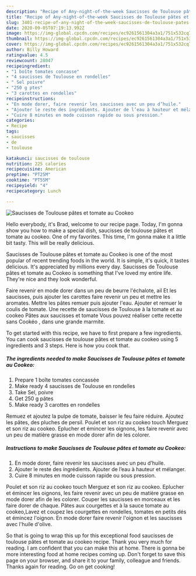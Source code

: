 ```yaml
---
description: "Recipe of Any-night-of-the-week Saucisses de Toulouse pâtes et tomate au Cookeo"
title: "Recipe of Any-night-of-the-week Saucisses de Toulouse pâtes et tomate au Cookeo"
slug: 3401-recipe-of-any-night-of-the-week-saucisses-de-toulouse-pates-et-tomate-au-cookeo
date: 2020-09-05T07:19:13.992Z
image: https://img-global.cpcdn.com/recipes/ec9261561304a3a1/751x532cq70/saucisses-de-toulouse-pates-et-tomate-au-cookeo-photo-principale-de-la-recette.jpg
thumbnail: https://img-global.cpcdn.com/recipes/ec9261561304a3a1/751x532cq70/saucisses-de-toulouse-pates-et-tomate-au-cookeo-photo-principale-de-la-recette.jpg
cover: https://img-global.cpcdn.com/recipes/ec9261561304a3a1/751x532cq70/saucisses-de-toulouse-pates-et-tomate-au-cookeo-photo-principale-de-la-recette.jpg
author: Billy Howard
ratingvalue: 4.5
reviewcount: 28047
recipeingredient:
- "1 boîte tomates concasse"
- "4 saucisses de Toulouse en rondelles"
- " Sel poivre"
- "250 g ptes"
- "3 carottes en rondelles"
recipeinstructions:
- "En mode dorer, faire revenir les saucisses avec un peu d’huile."
- "Ajouter le reste des ingrédients. Ajouter de l’eau à hauteur et mélanger."
- "Cuire 8 minutes en mode cuisson rapide ou sous pression."
categories:
- Recipe
tags:
- saucisses
- de
- toulouse

katakunci: saucisses de toulouse 
nutrition: 225 calories
recipecuisine: American
preptime: "PT25M"
cooktime: "PT55M"
recipeyield: "4"
recipecategory: Lunch

---
```



![Saucisses de Toulouse pâtes et tomate au Cookeo](https://img-global.cpcdn.com/recipes/ec9261561304a3a1/751x532cq70/saucisses-de-toulouse-pates-et-tomate-au-cookeo-photo-principale-de-la-recette.jpg)

Hello everybody, it's Brad, welcome to our recipe page. Today, I'm gonna show you how to make a special dish, saucisses de toulouse pâtes et tomate au cookeo. One of my favorites. This time, I'm gonna make it a little bit tasty. This will be really delicious.

Saucisses de Toulouse pâtes et tomate au Cookeo is one of the most popular of recent trending foods in the world. It is simple, it's quick, it tastes delicious. It's appreciated by millions every day. Saucisses de Toulouse pâtes et tomate au Cookeo is something that I've loved my entire life. They're nice and they look wonderful.

Faire revenir en mode dorer dans un peu de beurre l&#39;échalote, ail Et les saucisses, puis ajouter les carottes faire revenir un peu et mettre les aromates. Mettre les pâtes remuer puis ajouter l&#39;eau. Ajouter et remuer le coulis de tomate. Une recette de saucisses de Toulouse à la tomate et au cookeo Pâtes aux saucisses et tomate Vous pouvez réaliser cette recette sans Cookéo , dans une grande marmite.


To get started with this recipe, we have to first prepare a few ingredients. You can cook saucisses de toulouse pâtes et tomate au cookeo using 5 ingredients and 3 steps. Here is how you cook that.

<!--inarticleads1-->

##### The ingredients needed to make Saucisses de Toulouse pâtes et tomate au Cookeo:

1. Prepare 1 boîte tomates concassée
1. Make ready 4 saucisses de Toulouse en rondelles
1. Take  Sel, poivre
1. Get 250 g pâtes
1. Make ready 3 carottes en rondelles


Remuez et ajoutez la pulpe de tomate, baisser le feu faire réduire. Ajoutez les pâtes, des pluches de persil. Poulet et son riz au cookeo touch Merguez et son riz au cookeo. Eplucher et émincer les oignons, les faire revenir avec un peu de matière grasse en mode dorer afin de les colorer. 

<!--inarticleads2-->

##### Instructions to make Saucisses de Toulouse pâtes et tomate au Cookeo:

1. En mode dorer, faire revenir les saucisses avec un peu d’huile.
1. Ajouter le reste des ingrédients. Ajouter de l’eau à hauteur et mélanger.
1. Cuire 8 minutes en mode cuisson rapide ou sous pression.


Poulet et son riz au cookeo touch Merguez et son riz au cookeo. Eplucher et émincer les oignons, les faire revenir avec un peu de matière grasse en mode dorer afin de les colorer. Couper les saucisses en morceaux et les faire dorer de chaque. Pâtes aux courgettes et à la sauce tomate au cookeo,Lavez et coupez les courgettes en rondelles, tomates en petits dés et émincez l&#39;oignon. En mode dorer faire revenir l&#39;oignon et les saucisses avec l&#39;huile d&#39;olive. 

So that is going to wrap this up for this exceptional food saucisses de toulouse pâtes et tomate au cookeo recipe. Thank you very much for reading. I am confident that you can make this at home. There is gonna be more interesting food at home recipes coming up. Don't forget to save this page on your browser, and share it to your family, colleague and friends. Thanks again for reading. Go on get cooking!

